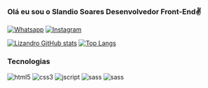 ### Olá eu sou o Slandio Soares Desenvolvedor Front-End✌️

[![Whatsapp](https://img.shields.io/badge/WhatsApp-25D366?style=for-the-badge&logo=whatsapp&logoColor=white)](https://wa.me/244933286521)
[![Instagram](https://img.shields.io/badge/Instagram-E4405F?style=for-the-badge&logo=instagram&logoColor=white)](https://www.instagram.com/slandio__soares/)

[![Lizandro GitHub stats](https://github-readme-stats.vercel.app/api?username=Lizandro12&show_icons=true&theme=transparent)](https://github.com/Lizandro12)
[![Top Langs](https://github-readme-stats.vercel.app/api/top-langs/?username=Lizandro12&layout=compact&card_width=468)](https://github.com/Lizandro12/)

### Tecnologias

<div style="display: inline_block">
    <img alt="html5"src="https://img.shields.io/badge/HTML5-E34F26?style=for-the-badge&logo=html5&logoColor=white"/>
    <img alt="css3"src="https://img.shields.io/badge/CSS3-1572B6?style=for-the-badge&logo=css3&logoColor=white&"/>
    <img alt="jscript"src="https://img.shields.io/badge/JavaScript-323330?style=for-the-badge&logo=javascript&logoColor=F7DF1E"/>
    <img alt="sass"src="https://img.shields.io/badge/Sass-CC6699?style=for-the-badge&logo=sass&logoColor=white"/>
    <img alt="sass"src="https://img.shields.io/badge/Ubuntu-E95420?style=for-the-badge&logo=ubuntu&logoColor=white"/>
</div>
